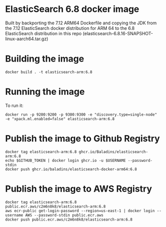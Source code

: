 # ElasticSearch 6.8 docker image

Built by backporting the 7.12 ARM64 Dockerfile and copying the JDK from the 7.12 ElasticSearch docker distribution for ARM 64 to the 6.8 ElasticSearch distribution in this repo (elasticsearch-6.8.16-SNAPSHOT-linux-aarch64.tar.gz)

# Building the image
```
docker build . -t elasticsearch-arm:6.8
```

# Running the image
To run it:

```
docker run -p 9200:9200 -p 9300:9300 -e "discovery.type=single-node"  -e "xpack.ml.enabled=false" elasticsearch-arm:6.8
```

# Publish the image to Github Registry
```
docker tag elasticsearch-arm:6.8 ghcr.io/Baladins/elasticsearch-arm:6.8
echo $GITHUB_TOKEN | docker login ghcr.io -u $USERNAME --password-stdin
docker push ghcr.io/baladins/elasticsearch-docker-arm64:6.8
```

# Publish the image to AWS Registry
```
docker tag elasticsearch-arm:6.8 public.ecr.aws/c2m6n8k8/elasticsearch-arm:6.8
aws ecr-public get-login-password --region=us-east-1 | docker login --username AWS --password-stdin public.ecr.aws
docker push public.ecr.aws/c2m6n8k8/elasticsearch-arm:6.8
```
